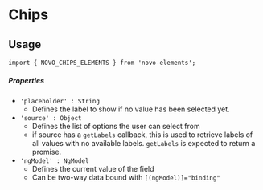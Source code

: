 # Chips

## Usage
    import { NOVO_CHIPS_ELEMENTS } from 'novo-elements';

##### Properties
- `'placeholder' : String`
    * Defines the label to show if no value has been selected yet.
- `'source' : Object`
    * Defines the list of options the user can select from
    * if source has a `getLabels` callback, this is used to retrieve labels of all values with no available labels. `getLabels` is expected to return a promise.
- `'ngModel' : NgModel`
    * Defines the current value of the field
    * Can be two-way data bound with `[(ngModel)]="binding"`
